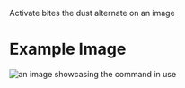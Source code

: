 Activate bites the dust alternate on an image

# Example Image

![an image showcasing the command in use](/static/images/commands/heavensdoor/heavens%20door%20bitesthedust2.png)